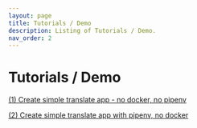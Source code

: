 ```yaml
---
layout: page
title: Tutorials / Demo
description: Listing of Tutorials / Demo.
nav_order: 2
---
```


# Tutorials / Demo


[(1) Create simple translate app - no docker, no pipenv](https://github.com/dlops-io/simple-translate?tab=readme-ov-file#installing-app-on-vm-manually-t1)


[(2) Create simple translate app with pipenv,  no docker](https://github.com/dlops-io/simple-translate?tab=readme-ov-file#installing-app-on-vm-using-pipenv-t2)